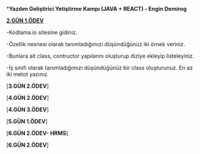 *****Yazılım Geliştirici Yetiştirme Kampı (JAVA + REACT) - Engin Demirog****

[**2.GÜN 1.ÖDEV**](https://github.com/cceydae/JavaReactSoftwareDeveloperCamp/tree/main/oopIntroDayTwoWorkOne/src/oopIntroDayTwoWorkOne)

-Kodlama.io sitesine gidiniz.

-Özellik nesnesi olarak tanımladığımızı düşündüğünüz iki örnek veriniz.

-Bunlara ait class, contructor yapılarını oluşturup diziye ekleyip listeleyiniz.

-İş sınıfı olarak tanımladığımızı düşündüğünüz bir class oluşturunuz. En az iki metot yazınız.

[**3.GÜN 2.ÖDEV**]

[**4.GÜN 2.ÖDEV**]

[**4.GÜN 3.ÖDEV**]

[**5.GÜN 1.ÖDEV**]

[**6.GÜN 2.ÖDEV- HRMS**]

[**6.GÜN 2.ÖDEV**]
